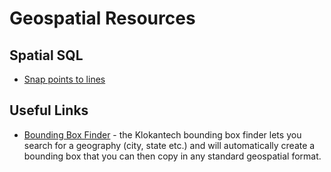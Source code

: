 # Geospatial Resources

## Spatial SQL
- [Snap points to lines](https://gist.github.com/wriglz/3cf07095e032d9c03f5829f5c7239182)


## Useful Links
- [Bounding Box Finder](boundingbox.klokantech.com) - the Klokantech bounding box finder lets you search for a geography (city, state etc.) and will automatically create a bounding box that you can then copy in any standard geospatial format.
